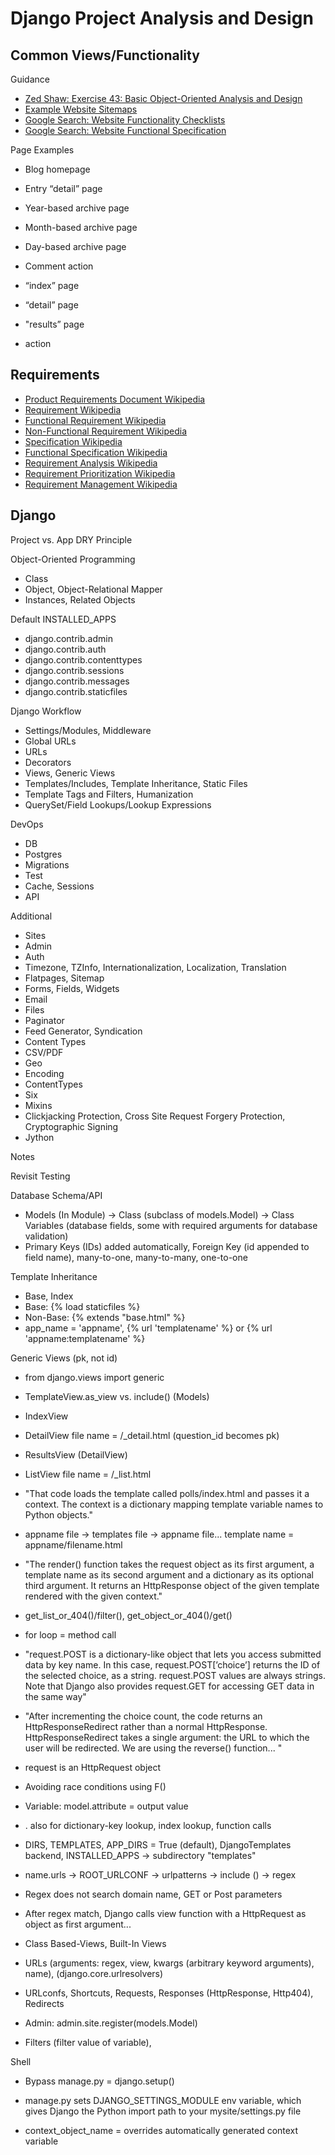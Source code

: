 # Django Project Analysis and Design

## Common Views/Functionality

Guidance
*   [Zed Shaw: Exercise 43: Basic Object-Oriented Analysis and Design](http://learnpythonthehardway.org/book/ex43.html)
*   [Example Website Sitemaps](https://www.google.com/search?q=example+website+sitemaps&rlz=1CAACAG_enUS625US635&oq=example+website+sitemaps&aqs=chrome..69i57j0j69i65l3j0.3579j0j7&sourceid=chrome&es_sm=0&ie=UTF-8)
*   [Google Search: Website Functionality Checklists](https://www.google.com/search?q=example+website+sitemaps&rlz=1CAACAG_enUS625US635&oq=example+website+sitemaps&aqs=chrome..69i57j0j69i65l3j0.3579j0j7&sourceid=chrome&es_sm=0&ie=UTF-8#q=website+functionality+checklist)
*   [Google Search: Website Functional Specification](https://www.google.com/search?q=example+website+sitemaps&rlz=1CAACAG_enUS625US635&oq=example+website+sitemaps&aqs=chrome..69i57j0j69i65l3j0.3579j0j7&sourceid=chrome&es_sm=0&ie=UTF-8#q=example+website+functional+specification)

Page Examples
*   Blog homepage
*   Entry “detail” page
*   Year-based archive page
*   Month-based archive page
*   Day-based archive page
*   Comment action

*   “index” page
*   “detail” page
*   "results” page
*   action

## Requirements
*   [Product Requirements Document Wikipedia](http://en.wikipedia.org/wiki/Product_requirements_document)
*   [Requirement Wikipedia](https://en.wikipedia.org/wiki/Requirement)
*   [Functional Requirement Wikipedia](https://en.wikipedia.org/wiki/Functional_requirement)
*   [Non-Functional Requirement Wikipedia](https://en.wikipedia.org/wiki/Non-functional_requirement)
*   [Specification Wikipedia](https://en.wikipedia.org/wiki/Specification_(technical_standard))
*   [Functional Specification Wikipedia](https://en.wikipedia.org/wiki/Functional_specification)
*   [Requirement Analysis Wikipedia](https://en.wikipedia.org/wiki/Requirements_analysis)
*   [Requirement Prioritization Wikipedia](https://en.wikipedia.org/wiki/Requirement_prioritization)
*   [Requirement Management Wikipedia](http://en.wikipedia.org/wiki/Requirements_management)

## Django

Project vs. App
DRY Principle

Object-Oriented Programming
*   Class
*   Object, Object-Relational Mapper
*   Instances, Related Objects

Default INSTALLED_APPS 
*   django.contrib.admin 
*   django.contrib.auth
*   django.contrib.contenttypes
*   django.contrib.sessions
*   django.contrib.messages
*   django.contrib.staticfiles 

Django Workflow
*   Settings/Modules, Middleware
*   Global URLs
*   URLs
*   Decorators
*   Views, Generic Views
*   Templates/Includes, Template Inheritance, Static Files
*   Template Tags and Filters, Humanization
*   QuerySet/Field Lookups/Lookup Expressions

DevOps
*   DB
*   Postgres
*   Migrations
*   Test
*   Cache, Sessions
*   API

Additional
*   Sites
*   Admin
*   Auth
*   Timezone, TZInfo, Internationalization, Localization, Translation
*   Flatpages, Sitemap
*   Forms, Fields, Widgets
*   Email
*   Files
*   Paginator
*   Feed Generator, Syndication
*   Content Types
*   CSV/PDF
*   Geo
*   Encoding
*   ContentTypes
*   Six
*   Mixins
*   Clickjacking Protection, Cross Site Request Forgery Protection, Cryptographic Signing
*   Jython
   
Notes

Revisit Testing

Database Schema/API
*   Models (In Module) -> Class (subclass of models.Model) -> Class Variables (database fields, some with required arguments for database validation) 
*   Primary Keys (IDs) added automatically, Foreign Key (id appended to field name), many-to-one, many-to-many, one-to-one

Template Inheritance
*   Base, Index
*   Base: {% load staticfiles %}
*   Non-Base: {% extends "base.html" %}
*   app_name = 'appname', {% url 'templatename' %} or {% url 'appname:templatename' %}

Generic Views (pk, not id)
*   from django.views import generic
*   TemplateView.as_view vs. include() (Models)
*   IndexView
*   DetailView file name = <app name>/<model name>_detail.html (question_id becomes pk)
*   ResultsView (DetailView)
*   ListView file name = <app name>/<model name>_list.html

*   "That code loads the template called polls/index.html and passes it a context. The context is a dictionary
mapping template variable names to Python objects."
*   appname file -> templates file -> appname file... template name = appname/filename.html
*   "The render() function takes the request object as its first argument, a template name as its second argument and a
dictionary as its optional third argument. It returns an HttpResponse object of the given template rendered with
the given context."
*   get_list_or_404()/filter(), get_object_or_404()/get()
*   for loop = method call
*   "request.POST is a dictionary-like object that lets you access submitted data by key name. In this case,
request.POST[’choice’] returns the ID of the selected choice, as a string. request.POST values are
always strings. Note that Django also provides request.GET for accessing GET data in the same way"
*   "After incrementing the choice count, the code returns an HttpResponseRedirect rather than a normal
HttpResponse. HttpResponseRedirect takes a single argument: the URL to which the user will be
redirected. We are using the reverse() function... "
*   request is an HttpRequest object
*   Avoiding race conditions using F()
*   Variable: model.attribute = output value
*   . also for dictionary-key lookup, index lookup, function calls
*   DIRS, TEMPLATES, APP_DIRS = True (default), DjangoTemplates backend, INSTALLED_APPS -> subdirectory "templates"
*   name.urls -> ROOT_URLCONF -> urlpatterns -> include () -> regex
*   Regex does not search domain name, GET or Post parameters
*   After regex match, Django calls view function with a HttpRequest as object as first argument...
*   Class Based-Views, Built-In Views
*   URLs (arguments: regex, view, kwargs (arbitrary keyword arguments), name), (django.core.urlresolvers)
*   URLconfs, Shortcuts, Requests, Responses (HttpResponse, Http404), Redirects
*   Admin: admin.site.register(models.Model)
*   Filters (filter value of variable),

Shell
*  Bypass manage.py = django.setup()
*  manage.py sets DJANGO_SETTINGS_MODULE env variable, which gives Django the Python import path to your mysite/settings.py file

*   context_object_name = overrides automatically generated context variable

